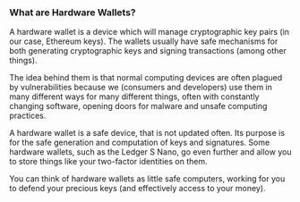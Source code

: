 ### What are Hardware Wallets?

A hardware wallet is a device which will manage cryptographic key pairs (in our case, Ethereum keys). The wallets usually have safe mechanisms for both generating cryptographic keys and signing transactions (among other things).

The idea behind them is that normal computing devices are often plagued by vulnerabilities because we (consumers and developers) use them in many different ways for many different things, often with constantly changing software, opening doors for malware and unsafe computing practices.

A hardware wallet is a safe device, that is not updated often. Its purpose is for the safe generation and computation of keys and signatures. Some hardware wallets, such as the Ledger S Nano, go even further and allow you to store things like your two-factor identities on them.

You can think of hardware wallets as little safe computers, working for you to defend your precious keys (and effectively access to your money).